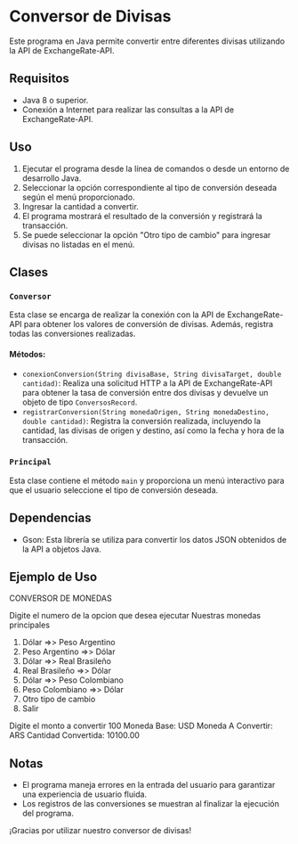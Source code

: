 # Conversor de Divisas

Este programa en Java permite convertir entre diferentes divisas utilizando la API de ExchangeRate-API.

## Requisitos

- Java 8 o superior.
- Conexión a Internet para realizar las consultas a la API de ExchangeRate-API.

## Uso

1. Ejecutar el programa desde la línea de comandos o desde un entorno de desarrollo Java.
2. Seleccionar la opción correspondiente al tipo de conversión deseada según el menú proporcionado.
3. Ingresar la cantidad a convertir.
4. El programa mostrará el resultado de la conversión y registrará la transacción.
5. Se puede seleccionar la opción "Otro tipo de cambio" para ingresar divisas no listadas en el menú.

## Clases

### `Conversor`

Esta clase se encarga de realizar la conexión con la API de ExchangeRate-API para obtener los valores de conversión de divisas. Además, registra todas las conversiones realizadas.

#### Métodos:

- `conexionConversion(String divisaBase, String divisaTarget, double cantidad)`: Realiza una solicitud HTTP a la API de ExchangeRate-API para obtener la tasa de conversión entre dos divisas y devuelve un objeto de tipo `ConversosRecord`.
- `registrarConversion(String monedaOrigen, String monedaDestino, double cantidad)`: Registra la conversión realizada, incluyendo la cantidad, las divisas de origen y destino, así como la fecha y hora de la transacción.

### `Principal`

Esta clase contiene el método `main` y proporciona un menú interactivo para que el usuario seleccione el tipo de conversión deseada.

## Dependencias

- Gson: Esta librería se utiliza para convertir los datos JSON obtenidos de la API a objetos Java.

## Ejemplo de Uso

CONVERSOR DE MONEDAS

Digite el numero de la opcion que desea ejecutar
Nuestras monedas principales

1. Dólar =>> Peso Argentino
2. Peso Argentino =>> Dólar
3. Dólar =>> Real Brasileño
4. Real Brasileño =>> Dólar
5. Dólar =>> Peso Colombiano
6. Peso Colombiano =>> Dólar
7. Otro tipo de cambio
8. Salir

Digite el monto a convertir
100
Moneda Base: USD
Moneda A Convertir: ARS
Cantidad Convertida: 10100.00



## Notas

- El programa maneja errores en la entrada del usuario para garantizar una experiencia de usuario fluida.
- Los registros de las conversiones se muestran al finalizar la ejecución del programa.

¡Gracias por utilizar nuestro conversor de divisas!

